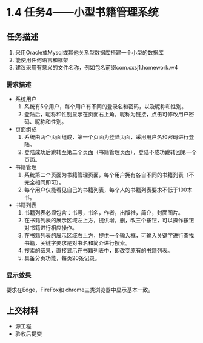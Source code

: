 # 1.4 任务4——小型书籍管理系统

## 任务描述
1. 采用Oracle或Mysql或其他关系型数据库搭建一个小型的数据库
2. 能使用任何语言和框架
3. 建议采用有意义的文件名称，例如包名前缀com.cxsj1.homework.w4

### 需求描述
- 系统用户
    1. 系统有5个用户，每个用户有不同的登录名和密码，以及昵称和性别。
    2. 登陆后，昵称和性别显示在页面右上角，昵称为链接，点击可修改用户密码、昵称和性别。
- 页面组成
    1. 系统由两个页面组成，第一个页面为登陆页面，采用用户名和密码进行登陆。
    2. 登陆成功后跳转至第二个页面（书籍管理页面），登陆不成功跳转回第一个页面。
- 书籍管理
    1. 系统第二个页面为书籍管理页面，每个用户拥有各自不同的书籍列表（不完全相同即可）。
    2. 每个用户仅能看见自己的书籍列表，每个人的书籍列表要求不低于100本书。
- 书籍列表
    1. 书籍列表必须包含：书号，书名，作者，出版社，简介，封面图片。
    2. 在书籍列表的展示区域左上方，提供增，删，改三个按钮，可以操作按钮对书籍进行相应操作。
    3. 在书籍列表的展示区域右上方，提供一个输入框，可输入关键字进行查找书籍，关键字要求是对书名和简介进行搜索。
    4. 搜索的结果，直接显示在书籍列表中，即改变原有的书籍列表。
    5. 具备分页功能，每页20条记录。
### 显示效果
要求在Edge，FireFox和 chrome三类浏览器中显示基本一致。

## 上交材料
- 源工程
- 验收后提交
